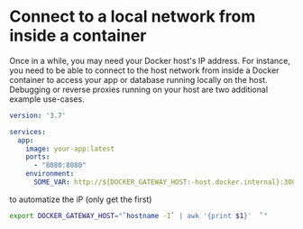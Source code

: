 # Connect to a local network from inside a container

Once in a while, you may need your Docker host's IP address. For instance, you need to be able to connect to the host network from inside a Docker container to access your app or database running locally on the host. Debugging or reverse proxies running on your host are two additional example use-cases.
```yaml
version: '3.7'

services:
  app:
    image: your-app:latest
    ports:
      - "8080:8080"
    environment:
      SOME_VAR: http://${DOCKER_GATEWAY_HOST:-host.docker.internal}:3000
```

to automatize the iP (only get the first)
```bash
export DOCKER_GATEWAY_HOST="`hostname -I` | awk '{print $1}'  `"
```

